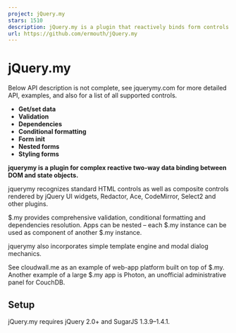 ```yaml
---
project: jQuery.my
stars: 1510
description: jQuery.my is a plugin that reactively binds form controls with js data structures.
url: https://github.com/ermouth/jQuery.my
---
```


jQuery.my
=========

Below API description is not complete, see jquerymy.com for more detailed API, examples, and also for a list of all supported controls.

-   **Get/set data**
-   **Validation**
-   **Dependencies**
-   **Conditional formatting**
-   **Form init**
-   **Nested forms**
-   **Styling forms**

**jquerymy is a plugin for complex reactive two-way data binding between DOM and state objects.**

jquerymy recognizes standard HTML controls as well as composite controls rendered by jQuery UI widgets, Redactor, Ace, CodeMirror, Select2 and other plugins.

$.my provides comprehensive validation, conditional formatting and dependencies resolution. Apps can be nested – each $.my instance can be used as component of another $.my instance.

jquerymy also incorporates simple template engine and modal dialog mechanics.

See cloudwall.me as an example of web-app platform built on top of $.my. Another example of a large $.my app is Photon, an unofficial administrative panel for CouchDB.

Setup
-----

jQuery.my requires jQuery 2.0+ and SugarJS 1.3.9–1.4.1.

<script src\="/js/sugar.min.js"\></script\>
<script src\="/js/jquery.min.js"\></script\>
<script src\="/js/jquerymy.min.js"\></script\>

$.my can can be installed from npm – `npm install jquerymy`, same for bower.

Quick start
-----------

var person\={};
var manifest \= {
  'data': { name:'', metrics:{ age:'' }},
  'init': function ($node, formRuntimeObj) {
    $node.html(
      '<div><input id='name' type\='text' /\></div\>' +
      '<div\><input id\='age' type\='number' /></div>'
    );
  },
  'ui':{
    '#name': { bind: 'name' },
    '#age' : { bind: 'metrics.age' }
  }
};
// Init $.my
$('#form').my(manifest, person);

Now form inputs are filled with init values and any interaction with controls immediately mutates `person` object. Dot notation of deep-level bindings is just syntax sugar. It also can be used with arrays in style like `someArray.1`.

First param passed to $.my is denoted below as **manifest**.

Retrieving and updating data
----------------------------

**To get** form data just read value of the `person` variable or read `$('#form').my('data')`. Second way is good if $.my was initialized without any init value passed.

**To put** new data into already initialized instance of $.my call `$('#form').my('data', {name: 'Mike'})`. Note you can update data partially. Form is redrawn and revalidated after applying new data .

More complex data bind
----------------------

The `.bind` property can be defined as a bi-directional function. It receives entire data object and new value as params. If `null` is passed function must only return value for DOM control, otherwise function must put value into data object and then return value for DOM.

So the `bind` function implements both getter and setter depending on value passed.

$('#form').my({
  ui:{
    '#name': 'name',
    '#age' : {
      bind: function (data, value, $control) {
        if (value != null) data.metrics.age \= value; 
        return data.metrics.age \= 
          (data.metrics.age + '').replace(/\\D/g,'');
      }
    }
  }
}, person);

Note bind function in example does not allow to put anything than number. Pressing non-num key will does nothing with input, non-num chars are stripped immediately.

Third param `$control` is jQuery reference to the control being processed, it can be useful for navigating over form. Calling `$control.my('find', '#name')` returns `#name` control for example.

Validation
----------

There are several ways to validate data received from control. Validator can be a regexp or a function. Functions unlike regexps can return custom error messages depending on value being checked. Check is performed just _before_ executing `.bind`.

If value is incorrect `.my-error` class is applied to the closest DOM container of the control, otherwise this style rule is removed.

If control is not interactive – we bind some data with `<div>` element for example – `.my-error` class is applied to the element itself, not container.

#### RegExp validation

$('#form').my({
  ui:{
    '#name': { 
      bind: 'name', 
      check:/^\[a-z\]{10}$/i,
      error:'10 latin chars' // Optional
    },
    '#age':  { bind: 'metrics.age' }
  }
});

If user puts something different than 10-letter combination into `#name` input, the `class` attribute of the parent `<div>` is set to `.my-error`.

#### Validating with function

Validator function receives same params as `.bind` but executed before bind. Validator must return error message string – or empty string if value is ok.

Unlike `.bind` validator is never called with `value` equal to `null`, it always receives real value.

$('#form').my({
  data:{/\*...\*/},
  init: function ($node){/\*...\*/},
  ui:{
    '#name': {       
      'bind': 'name', 
      'check': function (data, value, $control) {
        if (value.length \> 20) return 'Too long name'; 
        if (!/^\[a-z\]+$/.test(value)) return 'Only letters allowed'; 
        return '';
      }      
    },
    '#age': 'age'
  }
});

Messages returned by validator are put into DOM element with class `.my-error-tip`, which must be located inside the control’s container. So to make messages visible you must explicitly add this element into html. If no such element found error message will be added as `title` attribute to the control itself. If the control has own `title`, its value is stashed until error corrected.

<div\>
  <input id\="name" type\="text" />
  <span class\="my-error-tip"\></span\>
</div\>

#### Checking entire form has no errors

`$('#form').my('errors')` returns an object which keys are invalid fields, and values are error messages. If all fields are ok, `{}` is returned. If form has children forms, their errors are mapped to appropriate branch.

To spot whether entire data is valid call `$('#form').my('valid')`, which returns `true` is everything is ok.

Dependencies
------------

Let it be a form that calculates product of two values. We need to recalculate product each time any of factors changes.

$('#form').my({
  data:{ num1:'10', num2:'1.5' },
  init: function ($node){/\*...\*/},
  ui:{
    '#factor1': 'num1', 
    '#factor2': 'num2',
    '#product': {
      bind: function (data) {
        return data.num1 \* data.num2;
      },
      watch: '#factor1,#factor2' //shorthand for \['#factor1', '#factor2'\]
    }
  }
});

Product is not mapped to data – `.bind` function does not save anything. It only returns value to put in `#product` DOM element. Every time `#factor1` or `#factor2` receive input `#product` is recalculated.

There is another syntax to define dependencies.

$('#form').my({
  ui:{
    '#factor1': {
      bind: 'num1', 
      recalc: '#product'
    },
    '#factor2': 'num2',
    '#product': {
      bind: function (data) {return data.num1 \* data.num2},
      watch: '#factor2'
    }
  }
});

It behaves the same way. Note that `.recalc` is processed prior to `.watch`. So if a field depends on some other fields via both `.recalc` and `.watch` attributes, recalcs go first.

Loop dependencies are resolved correctly.

Conditional formatting and disabling
------------------------------------

$.my can apply different classes depending on data object state.

$('#form').my({
  ui:{
    '#name': {       
      bind: 'name', 
      recalc: '#age',
      css: {
        'orange':/^.{10}$/
      }  
    },
    '#age': {
      bind: 'age',
      css:{
        ':disabled': function (data, value) {
          return data.name.length \== 0;
        }
      }
    }
  }
});

Here if `#name` is exactly 10 chars, its container will receive class `orange`. If value doesn't match regexp then class `orange` is removed.

Input `#age` depends on value of `#name` field and is disabled if `data.name` is empty.

Conditional formatting over appropriate field is applied after `.check` and `.bind`.

Init functions
--------------

#### Preparing form during initialization

$('#form').my({
  data: { range: \[30, 70\] },
  init: function ($node) {
    $node.html('<input id="range" />')
  },
  ui:{
    '#range': {   
      init: function ($control) {
        $control.slider(range: true, min: 0, max: 100);
      },  
      bind: 'range'
    }
  }
});

Here we apply jQuery.UI Slider plugin over `#range` control. Data attribute `range` will receive array of two values – slider start and stop. On start control will be set to 30–70 range.

Certainly HTML carcass itself can be generated using `init` function, placed as child of manifest's root – as in above example.

#### Async init

To become async `.init` function must return promise of any sort (so-called ‘then-able’). Initialization sequence continues when the promise is resolved. If app promise is rejected, entire sequence also fails.

$('#form')
.my({
  data: { name:'' },
  init: function ($node, runtime) {
    var promise \= $.ajax({
      url:'http://some.url'
    }).then(function (res) {
      // We received response, gen form HTML
      $node.html('<input id="name" type="text"/>')
      // Assume res is string, mount default data
      runtime.data.name \= res;
    });
    
    return promise;
  },
  ui:{'#name': 'name'}
})
.then(function (data){
  // Do something when form init finished 
})
.fail(function(errMessage) {
  // Do something if init failed
});

jQuery AJAX implementation returns promise, so we may return `$.ajax` result directly. When data is received promise is resolved and initialization continues. When it is finished, promise returned by $.my is resolved with form’s `.data`.

Nested and repeated forms
-------------------------

Each DOM node which was instantiated with $.my can act as a single control for some parent $.my form. DOM node `#child` is instantiated with own manifest in example.

$('#form')
.my({
  data: { name:'' , child:{}},
  init: function ($node, runtime) {
    //Draw HTML
  },
  ui:{
    '#name': 'name',
    '#child' :{
      bind:'child', 
      check:true,    //ensures child’s errors invalidate parent
      manifest:{
        data:{/\* child’s data struct \*/},
        init:{/\* child’s init, can be async \*/},
        ui:{ /\* child’s ui \*/}
      }
    }
  }
})

**To build list of nested forms** just bind it with array. Below example builds list of similar array elements.

$('#form')
.my({
  data: { name:'' , child:\[ /\* array of elts \*/\]},
  init: function ($node, runtime) {
    //Draw HTML
  },
  ui:{
    '#name': 'name',
    '#child' :{
      bind:'child', 
      check:true,
      list:'<div class="someClass"></div>',   //optional
      init: function ($list) {        //optional
        // Makes list items sortable by drag 
        // and drop, jQuery UI plugin required
        $list.sortable();
      },
      manifest:{
        data:{/\* child’s data struct \*/},
        init:{/\* child’s init, can be async \*/},
        ui:{ /\* child’s ui \*/}
      },
      
    }
  }
})

Tuning behavior
---------------

#### Events

$.my understands many types of controls and automatically selects appropriate event handler(s) to provide real-time binding. It’s a kind of device driver for different plugins and conventional HTML inputs or noninteractive elements.

But sometimes you need no realtime response – in case of buttons or links for example. Bind function must be executed only when button is really clicked, not while initializing.

$('#form').my({
  ui:{
    '#button': {       
      bind: function (data, value) {
        if (value != null) {
          //do something
        }
      }, 
      events: 'click,dblclick'  
    }
  }
});

The `events` attribute here defines that bind executed after click or doubleclick events on `#button` element. Note `.bind` returns `undefined` here – this syntax allows us to keep control's content intact.

#### Delays

There are several cases bind function must have kind of an anti-jitter. If control is jQuery.UI Slider or conventional HTML5 `<input type="range">` it’s reasonable to exec `.bind` when slider stops. Complex bind function executed every pixel slider moves can be real CPU and RAM hog.

$('#form').my({
  ui:{
    '#slider': {       
      bind: function (data, val) { /\* do somth\*/ }, 
      delay: 150  
    }
  }
});

In this example `.bind` starts only after last event within 150ms. If change events are raised more often then one in 150ms, they are supressed. See live demo – its much more clear than description.

Reusable code snippets
----------------------

Some functions or fields inside manifest can contain code with matching fragments. It can be same regexps for different fields, or some dictionaries used here and there etc. They can be stored at manifest's root and acessed from `ui` section members by reference.

$('#form').my({
  NumCheck:/^\\d+$/,
  ForbiddenPasswords:\['123','qwerty'\],
  ui:{
    '#num': {   
      bind:  'num',
      check: 'NumCheck'
    },
    '#pwd':{
      bind:  'password',
      check: function (data, value) {
        var pwdList \= this.ForbiddenPasswords;
        if (pwdList.indexOf(value) \== \-1) return 'Too simple password!';
        return '';
      }
    }
  },
  SomeFunction: function () { // bound, this points to the runtime }
});

Not only checks but every function defined in `.ui` section receives `this` pointing to runtime manifest. Functions located on the first level of manifest (`SomeFunction` in example above) also receive `this` pointing to runtime.

Manifest delivery
-----------------

There is built-in method to convert manifest with functions and regexps into conventional JSON. It’s useful for on-demand manifest delivery using ajax calls. `$.my.tojson(manifest)` returns correct JSON-encoded string with all functions and regexps converted to strings.

This approach is used in CouchDB to store internal functions as JSON docs. It’s quite simple and straightforward.

```
$.my.tojson({
  a:function(){}, 
  b:/./
})  
>> '{"a":"function (){}", "b":"new RegExp(/./)"}'
```

Method `$.my.fromjson(someJSON)` unwinds encoded functions and regexps into full-featured code.

There is no need to decipher encoded manifests before passing them to $.my – they are unwound automatically.

Styling forms
-------------

Manifest can have `style` property which defines hierarchy of css rules for a form instance. Rules can be both static and dynamic, recalculated on window resize or by command.

{
  id:    'ManifestId',
  data:  {...},
  init:  function(){...},
  ui:    {...},
  style: {
    ' .red': 'color:#c02',
    ' .item':{
      ' .name': 'font-size:110%',
      ' .user': function ($form, form) {
        if ($form.width() < 500) return 'display:none';
        return 'font-size:80%';
      }
    },
    ' h2,h3':{
      '':          'font-weight:bold'
      '.light':    'font-weight:normal',
      '>img.icon': 'width:24px;'
    }
  }
}

Syntax is more or less straightforward. Note spaces before most rules. Above example will be rendered in two `<style>` sections.

<style id\="my-manifest-abc123def"\>
  .my-manifest-abc123def .red:{color:#c02}
  .my-manifest-abc123def .item .name {font-size:110%}
  .my-manifest-abc123def .h2 {font-weight:bold}
  ...
</style\>
<style id\="my-form-098fea432"\>
  .my-form-098fea432 .item .user:{display:none}
</style\>

First is static and generated from string definitions. If manifest – like in example – has `id`, this `<style>` section generated only once regardless of number of manifest instances running. When last instance dies, this section will be removed.

Second `<style>` section is unique for each manifest’s instance and is generated from rules, defined with functions. They can tune rules according to form size or init data. In example if container is too narrow, no `.user` is shown.

Style section is evaluated before init to ensure init see real geometry of objects it puts to the page.

Settings
--------

Below parameters of $.my instance can be tuned for an entire form:

var manifest \= {
  params:{
    delay: 0,    //global anti-jitter delay, can be overriden
    depth: 2,    //depth of chained/looped recalc resolution
    errorTip: '.my-error-tip',    //jQuery selector for error msg
    errorCss: 'my-error'      //class to mark invalid controls
  },
  data: {...},
  init: function ($form) {...},
  ui:{...}
};

Full set of settings is quite long, they are listed and explained at jquerymy.com/api.html

Compatibility
-------------

Works fine on IE11+ and other browsers. Earlier IE are also supported, but apps require thorough testing and optimizations to avoid lags.
